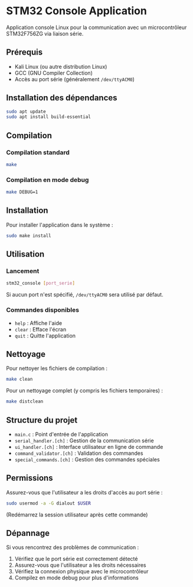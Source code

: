 # STM32 Console Application

Application console Linux pour la communication avec un microcontrôleur STM32F756ZG via liaison série.

## Prérequis

- Kali Linux (ou autre distribution Linux)
- GCC (GNU Compiler Collection)
- Accès au port série (généralement `/dev/ttyACM0`)

## Installation des dépendances

```bash
sudo apt update
sudo apt install build-essential
```

## Compilation

### Compilation standard
```bash
make
```

### Compilation en mode debug
```bash
make DEBUG=1
```

## Installation

Pour installer l'application dans le système :
```bash
sudo make install
```

## Utilisation

### Lancement
```bash
stm32_console [port_serie]
```
Si aucun port n'est spécifié, `/dev/ttyACM0` sera utilisé par défaut.

### Commandes disponibles
- `help` : Affiche l'aide
- `clear` : Efface l'écran
- `quit` : Quitte l'application

## Nettoyage

Pour nettoyer les fichiers de compilation :
```bash
make clean
```

Pour un nettoyage complet (y compris les fichiers temporaires) :
```bash
make distclean
```

## Structure du projet

- `main.c` : Point d'entrée de l'application
- `serial_handler.[ch]` : Gestion de la communication série
- `ui_handler.[ch]` : Interface utilisateur en ligne de commande
- `command_validator.[ch]` : Validation des commandes
- `special_commands.[ch]` : Gestion des commandes spéciales

## Permissions

Assurez-vous que l'utilisateur a les droits d'accès au port série :
```bash
sudo usermod -a -G dialout $USER
```
(Redémarrez la session utilisateur après cette commande)

## Dépannage

Si vous rencontrez des problèmes de communication :
1. Vérifiez que le port série est correctement détecté
2. Assurez-vous que l'utilisateur a les droits nécessaires
3. Vérifiez la connexion physique avec le microcontrôleur
4. Compilez en mode debug pour plus d'informations 